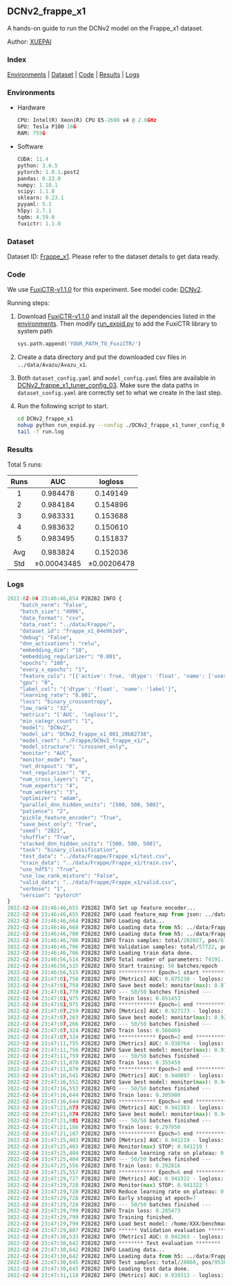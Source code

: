 ## DCNv2_frappe_x1

A hands-on guide to run the DCNv2 model on the Frappe_x1 dataset.

Author: [XUEPAI](https://github.com/xue-pai)

### Index
[Environments](#Environments) | [Dataset](#Dataset) | [Code](#Code) | [Results](#Results) | [Logs](#Logs)

### Environments
+ Hardware

  ```python
  CPU: Intel(R) Xeon(R) CPU E5-2690 v4 @ 2.6GHz
  GPU: Tesla P100 16G
  RAM: 755G

  ```

+ Software

  ```python
  CUDA: 11.4
  python: 3.6.5
  pytorch: 1.0.1.post2
  pandas: 0.23.0
  numpy: 1.18.1
  scipy: 1.1.0
  sklearn: 0.23.1
  pyyaml: 5.1
  h5py: 2.7.1
  tqdm: 4.59.0
  fuxictr: 1.1.0
  ```

### Dataset
Dataset ID: [Frappe_x1](https://github.com/openbenchmark/BARS/blob/master/ctr_prediction/datasets/Frappe/README.md#Frappe_x1). Please refer to the dataset details to get data ready.

### Code

We use [FuxiCTR-v1.1.0](fuxictr_url) for this experiment. See model code: [DCNv2](https://github.com/xue-pai/FuxiCTR/blob/v1.1.0/fuxictr/pytorch/models/DCNv2.py).

Running steps:

1. Download [FuxiCTR-v1.1.0](fuxictr_url) and install all the dependencies listed in the [environments](#environments). Then modify [run_expid.py](./run_expid.py#L5) to add the FuxiCTR library to system path
    
    ```python
    sys.path.append('YOUR_PATH_TO_FuxiCTR/')
    ```

2. Create a data directory and put the downloaded csv files in `../data/Avazu/Avazu_x1`.

3. Both `dataset_config.yaml` and `model_config.yaml` files are available in [DCNv2_frappe_x1_tuner_config_03](./DCNv2_frappe_x1_tuner_config_03). Make sure the data paths in `dataset_config.yaml` are correctly set to what we create in the last step.

4. Run the following script to start.

    ```bash
    cd DCNv2_frappe_x1
    nohup python run_expid.py --config ./DCNv2_frappe_x1_tuner_config_03 --expid DCNv2_frappe_x1_001_20b82738 --gpu 0 > run.log &
    tail -f run.log
    ```

### Results

Total 5 runs:

| Runs | AUC | logloss  |
|:--------------------:|:--------------------:|:--------------------:|
| 1 | 0.984478 | 0.149149  |
| 2 | 0.984184 | 0.154896  |
| 3 | 0.983331 | 0.153688  |
| 4 | 0.983632 | 0.150610  |
| 5 | 0.983495 | 0.151837  |
| | | | 
| Avg | 0.983824 | 0.152036 |
| Std | &#177;0.00043485 | &#177;0.00206478 |


### Logs
```python
2022-02-04 23:46:46,654 P28282 INFO {
    "batch_norm": "False",
    "batch_size": "4096",
    "data_format": "csv",
    "data_root": "../data/Frappe/",
    "dataset_id": "frappe_x1_04e961e9",
    "debug": "False",
    "dnn_activations": "relu",
    "embedding_dim": "10",
    "embedding_regularizer": "0.001",
    "epochs": "100",
    "every_x_epochs": "1",
    "feature_cols": "[{'active': True, 'dtype': 'float', 'name': ['user', 'item', 'daytime', 'weekday', 'isweekend', 'homework', 'cost', 'weather', 'country', 'city'], 'type': 'categorical'}]",
    "gpu": "0",
    "label_col": "{'dtype': 'float', 'name': 'label'}",
    "learning_rate": "0.001",
    "loss": "binary_crossentropy",
    "low_rank": "32",
    "metrics": "['AUC', 'logloss']",
    "min_categr_count": "1",
    "model": "DCNv2",
    "model_id": "DCNv2_frappe_x1_001_20b82738",
    "model_root": "./Frappe/DCNv2_frappe_x1/",
    "model_structure": "crossnet_only",
    "monitor": "AUC",
    "monitor_mode": "max",
    "net_dropout": "0",
    "net_regularizer": "0",
    "num_cross_layers": "2",
    "num_experts": "4",
    "num_workers": "3",
    "optimizer": "adam",
    "parallel_dnn_hidden_units": "[500, 500, 500]",
    "patience": "2",
    "pickle_feature_encoder": "True",
    "save_best_only": "True",
    "seed": "2021",
    "shuffle": "True",
    "stacked_dnn_hidden_units": "[500, 500, 500]",
    "task": "binary_classification",
    "test_data": "../data/Frappe/Frappe_x1/test.csv",
    "train_data": "../data/Frappe/Frappe_x1/train.csv",
    "use_hdf5": "True",
    "use_low_rank_mixture": "False",
    "valid_data": "../data/Frappe/Frappe_x1/valid.csv",
    "verbose": "1",
    "version": "pytorch"
}
2022-02-04 23:46:46,655 P28282 INFO Set up feature encoder...
2022-02-04 23:46:46,655 P28282 INFO Load feature_map from json: ../data/Frappe/frappe_x1_04e961e9/feature_map.json
2022-02-04 23:46:46,664 P28282 INFO Loading data...
2022-02-04 23:46:46,668 P28282 INFO Loading data from h5: ../data/Frappe/frappe_x1_04e961e9/train.h5
2022-02-04 23:46:46,700 P28282 INFO Loading data from h5: ../data/Frappe/frappe_x1_04e961e9/valid.h5
2022-02-04 23:46:46,706 P28282 INFO Train samples: total/202027, pos/67604, neg/134423, ratio/33.46%, blocks/1
2022-02-04 23:46:46,706 P28282 INFO Validation samples: total/57722, pos/19063, neg/38659, ratio/33.03%, blocks/1
2022-02-04 23:46:46,706 P28282 INFO Loading train data done.
2022-02-04 23:46:56,514 P28282 INFO Total number of parameters: 74191.
2022-02-04 23:46:56,515 P28282 INFO Start training: 50 batches/epoch
2022-02-04 23:46:56,515 P28282 INFO ************ Epoch=1 start ************
2022-02-04 23:47:01,758 P28282 INFO [Metrics] AUC: 0.875238 - logloss: 0.609438
2022-02-04 23:47:01,759 P28282 INFO Save best model: monitor(max): 0.875238
2022-02-04 23:47:01,770 P28282 INFO --- 50/50 batches finished ---
2022-02-04 23:47:01,975 P28282 INFO Train loss: 0.651453
2022-02-04 23:47:01,975 P28282 INFO ************ Epoch=1 end ************
2022-02-04 23:47:07,259 P28282 INFO [Metrics] AUC: 0.927173 - logloss: 0.438078
2022-02-04 23:47:07,263 P28282 INFO Save best model: monitor(max): 0.927173
2022-02-04 23:47:07,266 P28282 INFO --- 50/50 batches finished ---
2022-02-04 23:47:07,324 P28282 INFO Train loss: 0.560469
2022-02-04 23:47:07,324 P28282 INFO ************ Epoch=2 end ************
2022-02-04 23:47:11,755 P28282 INFO [Metrics] AUC: 0.938764 - logloss: 0.287470
2022-02-04 23:47:11,756 P28282 INFO Save best model: monitor(max): 0.938764
2022-02-04 23:47:11,759 P28282 INFO --- 50/50 batches finished ---
2022-02-04 23:47:11,870 P28282 INFO Train loss: 0.355459
2022-02-04 23:47:11,870 P28282 INFO ************ Epoch=3 end ************
2022-02-04 23:47:16,541 P28282 INFO [Metrics] AUC: 0.940897 - logloss: 0.279791
2022-02-04 23:47:16,551 P28282 INFO Save best model: monitor(max): 0.940897
2022-02-04 23:47:16,553 P28282 INFO --- 50/50 batches finished ---
2022-02-04 23:47:16,644 P28282 INFO Train loss: 0.305980
2022-02-04 23:47:16,644 P28282 INFO ************ Epoch=4 end ************
2022-02-04 23:47:21,073 P28282 INFO [Metrics] AUC: 0.941363 - logloss: 0.278230
2022-02-04 23:47:21,074 P28282 INFO Save best model: monitor(max): 0.941363
2022-02-04 23:47:21,081 P28282 INFO --- 50/50 batches finished ---
2022-02-04 23:47:21,186 P28282 INFO Train loss: 0.297056
2022-02-04 23:47:21,187 P28282 INFO ************ Epoch=5 end ************
2022-02-04 23:47:25,403 P28282 INFO [Metrics] AUC: 0.941219 - logloss: 0.278060
2022-02-04 23:47:25,403 P28282 INFO Monitor(max) STOP: 0.941219 !
2022-02-04 23:47:25,404 P28282 INFO Reduce learning rate on plateau: 0.000100
2022-02-04 23:47:25,404 P28282 INFO --- 50/50 batches finished ---
2022-02-04 23:47:25,556 P28282 INFO Train loss: 0.292816
2022-02-04 23:47:25,557 P28282 INFO ************ Epoch=6 end ************
2022-02-04 23:47:29,727 P28282 INFO [Metrics] AUC: 0.941322 - logloss: 0.277748
2022-02-04 23:47:29,728 P28282 INFO Monitor(max) STOP: 0.941322 !
2022-02-04 23:47:29,728 P28282 INFO Reduce learning rate on plateau: 0.000010
2022-02-04 23:47:29,728 P28282 INFO Early stopping at epoch=7
2022-02-04 23:47:29,728 P28282 INFO --- 50/50 batches finished ---
2022-02-04 23:47:29,799 P28282 INFO Train loss: 0.285473
2022-02-04 23:47:29,799 P28282 INFO Training finished.
2022-02-04 23:47:29,799 P28282 INFO Load best model: /home/XXX/benchmarks/Frappe/DCNv2_frappe_x1/frappe_x1_04e961e9/DCNv2_frappe_x1_001_20b82738.model
2022-02-04 23:47:29,807 P28282 INFO ****** Validation evaluation ******
2022-02-04 23:47:30,533 P28282 INFO [Metrics] AUC: 0.941363 - logloss: 0.278230
2022-02-04 23:47:30,642 P28282 INFO ******** Test evaluation ********
2022-02-04 23:47:30,642 P28282 INFO Loading data...
2022-02-04 23:47:30,642 P28282 INFO Loading data from h5: ../data/Frappe/frappe_x1_04e961e9/test.h5
2022-02-04 23:47:30,645 P28282 INFO Test samples: total/28860, pos/9536, neg/19324, ratio/33.04%, blocks/1
2022-02-04 23:47:30,645 P28282 INFO Loading test data done.
2022-02-04 23:47:31,118 P28282 INFO [Metrics] AUC: 0.939313 - logloss: 0.280739

```
